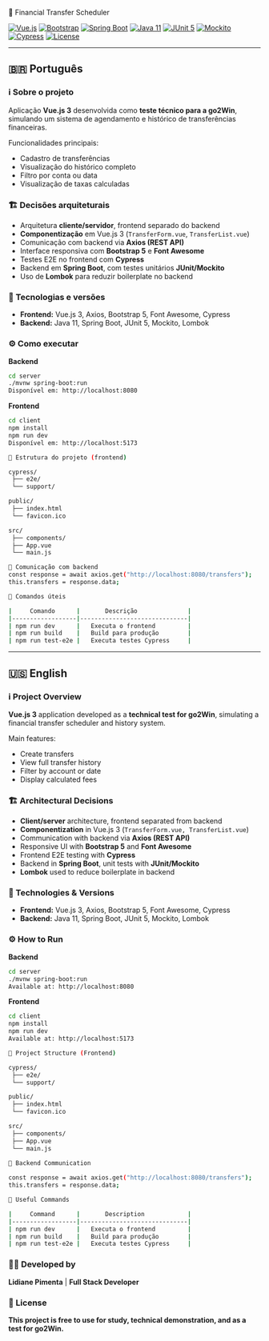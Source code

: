  💸 Financial Transfer Scheduler

[![Vue.js](https://img.shields.io/badge/Vue.js-3-brightgreen?style=flat-square&logo=vue.js&logoColor=white)](https://vuejs.org/) 
[![Bootstrap](https://img.shields.io/badge/Bootstrap-5-purple?style=flat-square&logo=bootstrap&logoColor=white)](https://getbootstrap.com/) 
[![Spring Boot](https://img.shields.io/badge/Spring_Boot-2.7-brightgreen?style=flat-square&logo=spring&logoColor=white)](https://spring.io/projects/spring-boot) 
[![Java 11](https://img.shields.io/badge/Java-11-orange?style=flat-square&logo=java&logoColor=white)](https://www.java.com/)
[![JUnit 5](https://img.shields.io/badge/JUnit-5-red?style=flat-square&logo=junit5&logoColor=white)](https://junit.org/junit5/) 
[![Mockito](https://img.shields.io/badge/Mockito-4-orange?style=flat-square&logo=mockito&logoColor=white)](https://site.mockito.org/) 
[![Cypress](https://img.shields.io/badge/Cypress-15.3.0-brightgreen?style=flat-square&logo=cypress&logoColor=white)](https://www.cypress.io/)
[![License](https://img.shields.io/badge/License-MIT-blue?style=flat-square)](#license)

---

## 🇧🇷 Português

### ℹ️ Sobre o projeto

Aplicação **Vue.js 3** desenvolvida como **teste técnico para a go2Win**, simulando um sistema de agendamento e histórico de transferências financeiras.

Funcionalidades principais:

- Cadastro de transferências  
- Visualização do histórico completo  
- Filtro por conta ou data  
- Visualização de taxas calculadas  

### 🏗️ Decisões arquiteturais

- Arquitetura **cliente/servidor**, frontend separado do backend  
- **Componentização** em Vue.js 3 (`TransferForm.vue`, `TransferList.vue`)  
- Comunicação com backend via **Axios (REST API)**  
- Interface responsiva com **Bootstrap 5** e **Font Awesome**  
- Testes E2E no frontend com **Cypress**  
- Backend em **Spring Boot**, com testes unitários **JUnit/Mockito**  
- Uso de **Lombok** para reduzir boilerplate no backend  

### 🚀 Tecnologias e versões

- **Frontend:** Vue.js 3, Axios, Bootstrap 5, Font Awesome, Cypress  
- **Backend:** Java 11, Spring Boot, JUnit 5, Mockito, Lombok  

### ⚙️ Como executar

**Backend**

```bash
cd server
./mvnw spring-boot:run
Disponível em: http://localhost:8080
```

**Frontend**

```bash
cd client
npm install
npm run dev
Disponível em: http://localhost:5173

🧩 Estrutura do projeto (frontend)

cypress/
 ├── e2e/           
 └── support/       

public/
 ├── index.html     
 └── favicon.ico    

src/
 ├── components/    
 ├── App.vue        
 └── main.js

🔗 Comunicação com backend
const response = await axios.get("http://localhost:8080/transfers");
this.transfers = response.data;

🧰 Comandos úteis

|     Comando      |       Descrição              |
|------------------|------------------------------|
| npm run dev      |   Executa o frontend         |
| npm run build    |   Build para produção        |
| npm run test-e2e |   Executa testes Cypress     |
```

---

## 🇺🇸 English

### ℹ️ Project Overview

**Vue.js 3** application developed as a **technical test for go2Win**, simulating a financial transfer scheduler and history system.

Main features:

- Create transfers
- View full transfer history
- Filter by account or date
- Display calculated fees

### 🏗️ Architectural Decisions

- **Client/server** architecture, frontend separated from backend
- **Componentization** in Vue.js 3 (`TransferForm.vue, TransferList.vue`)
- Communication with backend via **Axios (REST API)**
- Responsive UI with **Bootstrap 5** and **Font Awesome**
- Frontend E2E testing with **Cypress**
- Backend in **Spring Boot**, unit tests with **JUnit/Mockito**
- **Lombok** used to reduce boilerplate in backend

### 🚀 Technologies & Versions

- **Frontend:** Vue.js 3, Axios, Bootstrap 5, Font Awesome, Cypress
- **Backend:** Java 11, Spring Boot, JUnit 5, Mockito, Lombok

### ⚙️ How to Run

**Backend**

```bash
cd server
./mvnw spring-boot:run
Available at: http://localhost:8080
```

**Frontend**

```bash
cd client
npm install
npm run dev
Available at: http://localhost:5173

🧩 Project Structure (Frontend)

cypress/
 ├── e2e/           
 └── support/       

public/
 ├── index.html     
 └── favicon.ico    

src/
 ├── components/    
 ├── App.vue        
 └── main.js
   
🔗 Backend Communication

const response = await axios.get("http://localhost:8080/transfers");
this.transfers = response.data;

🧰 Useful Commands

|     Command      |       Description            |
|------------------|------------------------------|
| npm run dev      |   Executa o frontend         |
| npm run build    |   Build para produção        |
| npm run test-e2e |   Executa testes Cypress     |
```

### 👩‍💻 Developed by
**Lidiane Pimenta** | **Full Stack Developer**

### 📄 License
**This project is free to use for study, technical demonstration, and as a test for go2Win.**
